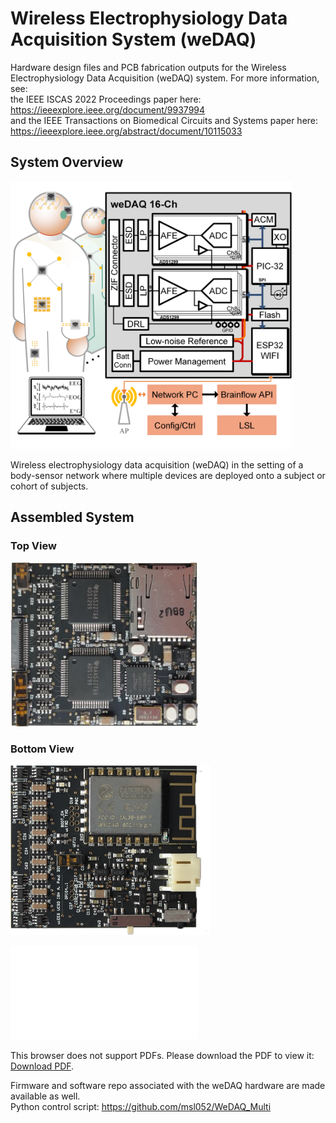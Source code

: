 # Wireless Electrophysiology Data Acquisition System (weDAQ)
 Hardware design files and PCB fabrication outputs for the Wireless Electrophysiology Data Acquisition (weDAQ) system. For more information, see: <br />
 the IEEE ISCAS 2022 Proceedings paper here: https://ieeexplore.ieee.org/document/9937994 <br />
 and the IEEE Transactions on Biomedical Circuits and Systems paper here: https://ieeexplore.ieee.org/abstract/document/10115033


## System Overview
<p align="left">
  <img alt="banner" src="/images/Fig1_overview_diagram_2subjects.png/" width="450">
</p>
<p align="left">
  Wireless electrophysiology data acquisition (weDAQ) in the setting of a body-sensor network where multiple devices are deployed onto a subject or cohort of subjects.
</p>


## Assembled System 
### Top View
<p align="left">
  <img alt="banner" src="/images/Top board view.png/" width="300">
  
</p>

### Bottom View
<p align="left">
  <img alt="banner" src="/images/Bottom board view.png/" width="320">
</p>




<object data="/images/weDAQ_system_overview.pdf/" type="application/pdf" width="700px" height="700px">
    <embed src="/images/weDAQ_system_overview.pdf/">
        <p>This browser does not support PDFs. Please download the PDF to view it: <a href="/images/weDAQ_system_overview.pdf/">Download PDF</a>.</p>
    </embed>
</object>


Firmware and software repo associated with the weDAQ hardware are made available as well. <br />
Python control script: https://github.com/msl052/WeDAQ_Multi

